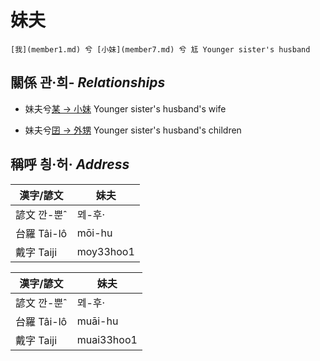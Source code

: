 # 妹夫
	[我](member1.md) 兮 [小妹](member7.md) 兮 尪 Younger sister's husband

## 關係 관·희- _Relationships_

- 妹夫兮[某 → 小妹](member7.md) Younger sister's husband's wife

- 妹夫兮[囝 → 外甥](member25.md) Younger sister's husband's children



## 稱呼 칑·허· _Address_

漢字/諺文 | 妹夫
--- | ---
諺文 깐-뿐ˆ | ᄆᆀ-후·
台羅 Tâi-lô | mōi-hu
戴字 Taiji | moy33hoo1


漢字/諺文 | 妹夫
--- | ---
諺文 깐-뿐ˆ | ᄆᆀ-후·
台羅 Tâi-lô | muāi-hu
戴字 Taiji | muai33hoo1


